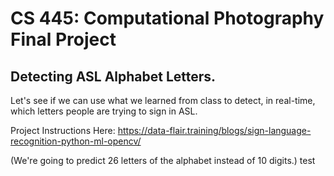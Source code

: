 # CS 445: Computational Photography Final Project

## Detecting ASL Alphabet Letters.

Let's see if we can use what we learned from class to detect, in real-time, which letters people are trying to sign in ASL.

Project Instructions Here: https://data-flair.training/blogs/sign-language-recognition-python-ml-opencv/

(We're going to predict 26 letters of the alphabet instead of 10 digits.)
test

